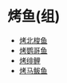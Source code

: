 # 烤鱼(组)  
- [烤北梭鱼](BonefishCooked.md)  
- [烤鹦哥鱼](ParrotFishCooked.md)  
- [烤绯鲤](GoatfishCooked.md)  
- [烤马鲅鱼](ThreadfinCooked.md)  
